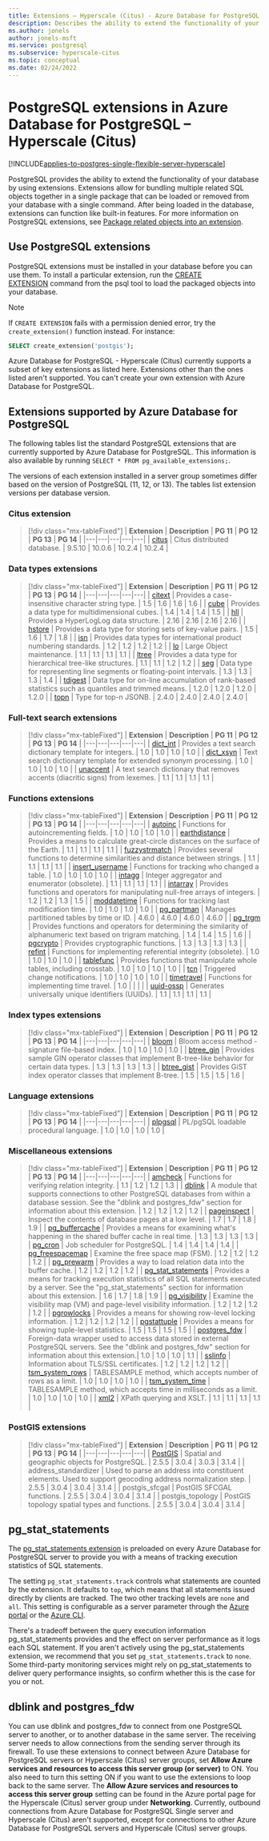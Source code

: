 ```yaml
---
title: Extensions – Hyperscale (Citus) - Azure Database for PostgreSQL
description: Describes the ability to extend the functionality of your database by using extensions in Azure Database for PostgreSQL - Hyperscale (Citus)
ms.author: jonels
author: jonels-msft
ms.service: postgresql
ms.subservice: hyperscale-citus
ms.topic: conceptual
ms.date: 02/24/2022
---
```

# PostgreSQL extensions in Azure Database for PostgreSQL – Hyperscale (Citus)

[!INCLUDE[applies-to-postgres-single-flexible-server-hyperscale](../includes/applies-to-postgresql-single-flexible-server-hyperscale.md)]

PostgreSQL provides the ability to extend the functionality of your database by using extensions. Extensions allow for bundling multiple related SQL objects together in a single package that can be loaded or removed from your database with a single command. After being loaded in the database, extensions can function like built-in features. For more information on PostgreSQL extensions, see [Package related objects into an extension](https://www.postgresql.org/docs/current/static/extend-extensions.html).

## Use PostgreSQL extensions

PostgreSQL extensions must be installed in your database before you can use them. To install a particular extension, run the [CREATE EXTENSION](https://www.postgresql.org/docs/current/static/sql-createextension.html) command from the psql tool to load the packaged objects into your database.

> [!NOTE]
> If `CREATE EXTENSION` fails with a permission denied error, try the
> `create_extension()` function instead. For instance:
>
> ```sql
> SELECT create_extension('postgis');
> ```

Azure Database for PostgreSQL - Hyperscale (Citus) currently supports a subset of key extensions as listed here. Extensions other than the ones listed aren't supported. You can't create your own extension with Azure Database for PostgreSQL.

## Extensions supported by Azure Database for PostgreSQL

The following tables list the standard PostgreSQL extensions that are currently supported by Azure Database for PostgreSQL. This information is also available by running `SELECT * FROM pg_available_extensions;`.

The versions of each extension installed in a server group sometimes differ based on the version of PostgreSQL (11, 12, or 13). The tables list extension versions per database version.

### Citus extension

> [!div class="mx-tableFixed"]
> | **Extension** | **Description** | **PG 11** | **PG 12** | **PG 13** | **PG 14** |
> |---|---|---|---|---|
> | [citus](https://github.com/citusdata/citus) | Citus distributed database. | 9.5.10 | 10.0.6 | 10.2.4 | 10.2.4 |

### Data types extensions

> [!div class="mx-tableFixed"]
> | **Extension** | **Description** | **PG 11** | **PG 12** | **PG 13** | **PG 14** |
> |---|---|---|---|---|
> | [citext](https://www.postgresql.org/docs/current/static/citext.html) | Provides a case-insensitive character string type. | 1.5 | 1.6 | 1.6 | 1.6 |
> | [cube](https://www.postgresql.org/docs/current/static/cube.html) | Provides a data type for multidimensional cubes. | 1.4 | 1.4 | 1.4 | 1.5 |
> | [hll](https://github.com/citusdata/postgresql-hll) | Provides a HyperLogLog data structure. | 2.16 | 2.16 | 2.16 | 2.16 |
> | [hstore](https://www.postgresql.org/docs/current/static/hstore.html) | Provides a data type for storing sets of key-value pairs. | 1.5 | 1.6 | 1.7 | 1.8 |
> | [isn](https://www.postgresql.org/docs/current/static/isn.html) | Provides data types for international product numbering standards. | 1.2 | 1.2 | 1.2 | 1.2 |
> | [lo](https://www.postgresql.org/docs/current/lo.html) | Large Object maintenance. | 1.1 | 1.1 | 1.1 | 1.1 |
> | [ltree](https://www.postgresql.org/docs/current/static/ltree.html) | Provides a data type for hierarchical tree-like structures. | 1.1 | 1.1 | 1.2 | 1.2 |
> | [seg](https://www.postgresql.org/docs/current/seg.html) | Data type for representing line segments or floating-point intervals. | 1.3 | 1.3 | 1.3 | 1.4 |
> | [tdigest](https://github.com/tvondra/tdigest) | Data type for on-line accumulation of rank-based statistics such as quantiles and trimmed means. | 1.2.0 | 1.2.0 | 1.2.0 | 1.2.0 |
> | [topn](https://github.com/citusdata/postgresql-topn/) | Type for top-n JSONB. | 2.4.0 | 2.4.0 | 2.4.0 | 2.4.0 |

### Full-text search extensions

> [!div class="mx-tableFixed"]
> | **Extension** | **Description** | **PG 11** | **PG 12** | **PG 13** | **PG 14** |
> |---|---|---|---|---|
> | [dict\_int](https://www.postgresql.org/docs/current/static/dict-int.html) | Provides a text search dictionary template for integers. | 1.0 | 1.0 | 1.0 | 1.0 |
> | [dict\_xsyn](https://www.postgresql.org/docs/current/dict-xsyn.html) | Text search dictionary template for extended synonym processing. | 1.0 | 1.0 | 1.0 | 1.0 |
> | [unaccent](https://www.postgresql.org/docs/current/static/unaccent.html) | A text search dictionary that removes accents (diacritic signs) from lexemes. | 1.1 | 1.1 | 1.1 | 1.1 |

### Functions extensions

> [!div class="mx-tableFixed"]
> | **Extension** | **Description** | **PG 11** | **PG 12** | **PG 13** | **PG 14** |
> |---|---|---|---|---|
> | [autoinc](https://www.postgresql.org/docs/current/contrib-spi.html#id-1.11.7.45.7) | Functions for autoincrementing fields. | 1.0 | 1.0 | 1.0 | 1.0 |
> | [earthdistance](https://www.postgresql.org/docs/current/static/earthdistance.html) | Provides a means to calculate great-circle distances on the surface of the Earth. | 1.1 | 1.1 | 1.1 | 1.1 |
> | [fuzzystrmatch](https://www.postgresql.org/docs/current/static/fuzzystrmatch.html) | Provides several functions to determine similarities and distance between strings. | 1.1 | 1.1 | 1.1 | 1.1 |
> | [insert\_username](https://www.postgresql.org/docs/current/contrib-spi.html#id-1.11.7.45.8) | Functions for tracking who changed a table. | 1.0 | 1.0 | 1.0 | 1.0 |
> | [intagg](https://www.postgresql.org/docs/current/intagg.html) | Integer aggregator and enumerator (obsolete). | 1.1 | 1.1 | 1.1 | 1.1 |
> | [intarray](https://www.postgresql.org/docs/current/static/intarray.html) | Provides functions and operators for manipulating null-free arrays of integers. | 1.2 | 1.2 | 1.3 | 1.5 |
> | [moddatetime](https://www.postgresql.org/docs/current/contrib-spi.html#id-1.11.7.45.9) | Functions for tracking last modification time. | 1.0 | 1.0 | 1.0 | 1.0 |
> | [pg\_partman](https://pgxn.org/dist/pg_partman/doc/pg_partman.html) | Manages partitioned tables by time or ID. | 4.6.0 | 4.6.0 | 4.6.0 | 4.6.0 |
> | [pg\_trgm](https://www.postgresql.org/docs/current/static/pgtrgm.html) | Provides functions and operators for determining the similarity of alphanumeric text based on trigram matching. | 1.4 | 1.4 | 1.5 | 1.6 |
> | [pgcrypto](https://www.postgresql.org/docs/current/static/pgcrypto.html) | Provides cryptographic functions. | 1.3 | 1.3 | 1.3 | 1.3 |
> | [refint](https://www.postgresql.org/docs/current/contrib-spi.html#id-1.11.7.45.5) | Functions for implementing referential integrity (obsolete). | 1.0 | 1.0 | 1.0 | 1.0 |
> | [tablefunc](https://www.postgresql.org/docs/current/static/tablefunc.html) | Provides functions that manipulate whole tables, including crosstab. | 1.0 | 1.0 | 1.0 | 1.0 |
> | [tcn](https://www.postgresql.org/docs/current/tcn.html) | Triggered change notifications. | 1.0 | 1.0 | 1.0 | 1.0 |
> | [timetravel](https://www.postgresql.org/docs/current/contrib-spi.html#id-1.11.7.45.6) | Functions for implementing time travel. | 1.0 | | | |
> | [uuid-ossp](https://www.postgresql.org/docs/current/static/uuid-ossp.html) | Generates universally unique identifiers (UUIDs). | 1.1 | 1.1 | 1.1 | 1.1 |

### Index types extensions

> [!div class="mx-tableFixed"]
> | **Extension** | **Description** | **PG 11** | **PG 12** | **PG 13** | **PG 14** |
> |---|---|---|---|---|
> | [bloom](https://www.postgresql.org/docs/current/bloom.html) | Bloom access method - signature file-based index. | 1.0 | 1.0 | 1.0 | 1.0 |
> | [btree\_gin](https://www.postgresql.org/docs/current/static/btree-gin.html) | Provides sample GIN operator classes that implement B-tree-like behavior for certain data types. | 1.3 | 1.3 | 1.3 | 1.3 |
> | [btree\_gist](https://www.postgresql.org/docs/current/static/btree-gist.html) | Provides GiST index operator classes that implement B-tree. | 1.5 | 1.5 | 1.5 | 1.6 |

### Language extensions

> [!div class="mx-tableFixed"]
> | **Extension** | **Description** | **PG 11** | **PG 12** | **PG 13** | **PG 14** |
> |---|---|---|---|---|
> | [plpgsql](https://www.postgresql.org/docs/current/static/plpgsql.html) | PL/pgSQL loadable procedural language. | 1.0 | 1.0 | 1.0 | 1.0 |

### Miscellaneous extensions

> [!div class="mx-tableFixed"]
> | **Extension** | **Description** | **PG 11** | **PG 12** | **PG 13** | **PG 14** |
> |---|---|---|---|---|
> | [amcheck](https://www.postgresql.org/docs/current/amcheck.html) | Functions for verifying relation integrity. | 1.1 | 1.2 | 1.2 | 1.3 |
> | [dblink](https://www.postgresql.org/docs/current/dblink.html) | A module that supports connections to other PostgreSQL databases from within a database session. See the "dblink and postgres_fdw" section for information about this extension. | 1.2 | 1.2 | 1.2 | 1.2 |
> | [pageinspect](https://www.postgresql.org/docs/current/pageinspect.html) | Inspect the contents of database pages at a low level. | 1.7 | 1.7 | 1.8 | 1.9 |
> | [pg\_buffercache](https://www.postgresql.org/docs/current/static/pgbuffercache.html) | Provides a means for examining what's happening in the shared buffer cache in real time. | 1.3 | 1.3 | 1.3 | 1.3 |
> | [pg\_cron](https://github.com/citusdata/pg_cron) | Job scheduler for PostgreSQL. | 1.4 | 1.4 | 1.4 | 1.4 |
> | [pg\_freespacemap](https://www.postgresql.org/docs/current/pgfreespacemap.html) | Examine the free space map (FSM). | 1.2 | 1.2 | 1.2 | 1.2 |
> | [pg\_prewarm](https://www.postgresql.org/docs/current/static/pgprewarm.html) | Provides a way to load relation data into the buffer cache. | 1.2 | 1.2 | 1.2 | 1.2 |
> | [pg\_stat\_statements](https://www.postgresql.org/docs/current/static/pgstatstatements.html) | Provides a means for tracking execution statistics of all SQL statements executed by a server. See the "pg_stat_statements" section for information about this extension. | 1.6 | 1.7 | 1.8 | 1.9 |
> | [pg\_visibility](https://www.postgresql.org/docs/current/pgvisibility.html) | Examine the visibility map (VM) and page-level visibility information. | 1.2 | 1.2 | 1.2 | 1.2 |
> | [pgrowlocks](https://www.postgresql.org/docs/current/static/pgrowlocks.html) | Provides a means for showing row-level locking information. | 1.2 | 1.2 | 1.2 | 1.2 |
> | [pgstattuple](https://www.postgresql.org/docs/current/static/pgstattuple.html) | Provides a means for showing tuple-level statistics. | 1.5 | 1.5 | 1.5 | 1.5 |
> | [postgres\_fdw](https://www.postgresql.org/docs/current/static/postgres-fdw.html) | Foreign-data wrapper used to access data stored in external PostgreSQL servers. See the "dblink and postgres_fdw" section for information about this extension.| 1.0 | 1.0 | 1.0 | 1.1 |
> | [sslinfo](https://www.postgresql.org/docs/current/sslinfo.html) | Information about TLS/SSL certificates. | 1.2 | 1.2 | 1.2 | 1.2 |
> | [tsm\_system\_rows](https://www.postgresql.org/docs/current/tsm-system-rows.html) | TABLESAMPLE method, which accepts number of rows as a limit. | 1.0 | 1.0 | 1.0 | 1.0 |
> | [tsm\_system\_time](https://www.postgresql.org/docs/current/tsm-system-time.html) | TABLESAMPLE method, which accepts time in milliseconds as a limit. | 1.0 | 1.0 | 1.0 | 1.0 |
> | [xml2](https://www.postgresql.org/docs/current/xml2.html) | XPath querying and XSLT. | 1.1 | 1.1 | 1.1 | 1.1 |


### PostGIS extensions

> [!div class="mx-tableFixed"]
> | **Extension** | **Description** | **PG 11** | **PG 12** | **PG 13** | **PG 14** |
> |---|---|---|---|---|
> | [PostGIS](https://www.postgis.net/) | Spatial and geographic objects for PostgreSQL. | 2.5.5 | 3.0.4 | 3.0.3 | 3.1.4 |
> | address\_standardizer | Used to parse an address into constituent elements. Used to support geocoding address normalization step. | 2.5.5 | 3.0.4 | 3.0.4 | 3.1.4 |
> | postgis\_sfcgal | PostGIS SFCGAL functions. | 2.5.5 | 3.0.4 | 3.0.4 | 3.1.4 |
> | postgis\_topology | PostGIS topology spatial types and functions. | 2.5.5 | 3.0.4 | 3.0.4 | 3.1.4 |


## pg_stat_statements
The [pg\_stat\_statements extension](https://www.postgresql.org/docs/current/pgstatstatements.html) is preloaded on every Azure Database for PostgreSQL server to provide you with a means of tracking execution statistics of SQL statements.

The setting `pg_stat_statements.track` controls what statements are counted by the extension. It defaults to `top`, which means that all statements issued directly by clients are tracked. The two other tracking levels are `none` and `all`. This setting is configurable as a server parameter through the [Azure portal](../howto-configure-server-parameters-using-portal.md) or the [Azure CLI](../howto-configure-server-parameters-using-cli.md).

There's a tradeoff between the query execution information pg_stat_statements provides and the effect on server performance as it logs each SQL statement. If you aren't actively using the pg_stat_statements extension, we recommend that you set `pg_stat_statements.track` to `none`. Some third-party monitoring services might rely on pg_stat_statements to deliver query performance insights, so confirm whether this is the case for you or not.

## dblink and postgres_fdw

You can use dblink and postgres\_fdw to connect from one PostgreSQL server to
another, or to another database in the same server.  The receiving server needs
to allow connections from the sending server through its firewall.  To use
these extensions to connect between Azure Database for PostgreSQL servers or
Hyperscale (Citus) server groups, set **Allow Azure services and resources to
access this server group (or server)** to ON.  You also need to turn this
setting ON if you want to use the extensions to loop back to the same server.
The **Allow Azure services and resources to access this server group** setting
can be found in the Azure portal page for the Hyperscale (Citus) server group
under **Networking**.  Currently, outbound connections from Azure Database for
PostgreSQL Single server and Hyperscale (Citus) aren't supported, except for
connections to other Azure Database for PostgreSQL servers and Hyperscale
(Citus) server groups.
